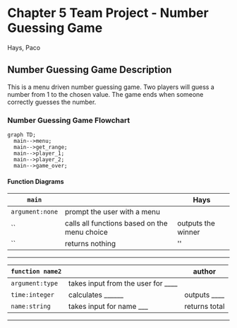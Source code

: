 # Chapter 5 Team Project - Number Guessing Game
Hays, Paco

## Number Guessing Game Description
This is a menu driven number guessing game.  Two players will guess a number from 1 to the chosen value.
The game ends when someone correctly guesses the number.

### Number Guessing Game Flowchart
```mermaid
graph TD;
  main-->menu;
  main-->get_range;
  main-->player_1;
  main-->player_2;
  main-->game_over;
```

#### Function Diagrams

| `main`    |               |  Hays     |
| ------------------ | ------------- | ------------ |
| `argument:none`    | prompt the user with a menu  |              |
| ``     | calls all functions based on the menu choice  | outputs the winner             |
| ``      | returns nothing | '' |
***
| `function name2`    |               |     author   |
| ------------------ | ------------- | ------------ |
| `argument:type`    | takes input from the user for ____  |              |
| `time:integer`     | calculates ______  | outputs ____             |
| `name:string`      | takes input for name ___ | returns total |
***
